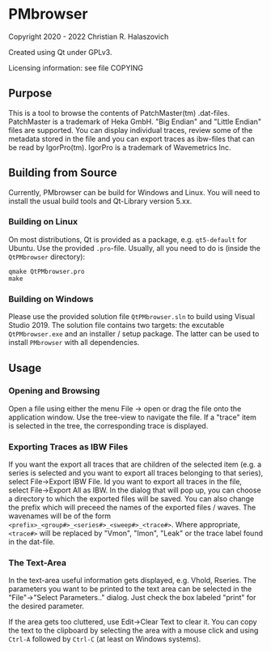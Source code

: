 # PMbrowser
Copyright 2020 - 2022 Christian R. Halaszovich

Created using Qt under GPLv3.

Licensing information: see file COPYING

## Purpose
This is a tool to browse the contents of PatchMaster(tm) .dat-files. PatchMaster is a trademark of Heka GmbH.
"Big Endian" and "Little Endian" files are supported.
You can display individual traces, review some of the metadata stored in the file and you can export traces
as ibw-files that can be read by IgorPro(tm). IgorPro is a trademark of Wavemetrics Inc.

## Building from Source
Currently, PMbrowser can be build for Windows and Linux.
You will need to install the usual build tools and Qt-Library version 5.xx.
### Building on Linux
On most distributions, Qt is provided as a package, e.g. `qt5-default` for Ubuntu.
Use the provided `.pro`-file. Usually, all you need to do is (inside the `QtPMbrowser` directory):
```
qmake QtPMbrowser.pro
make
```
### Building on Windows
Please use the provided solution file `QtPMbrowser.sln` to build using Visual Studio 2019. The solution file
contains two targets: the excutable `QtPMbrowser.exe` and an installer / setup package. The latter can be used
to install `PMbrowser` with all dependencies.

## Usage
### Opening and Browsing
Open a file using either the menu File -> open or drag the file onto the application window.
Use the tree-view to navigate the file. If a "trace" item is selected in the tree, the corresponding trace is displayed.

### Exporting Traces as IBW Files
If you want the export all traces that are children of the selected item (e.g. a series is selected and you want
to export all traces belonging to that series), select File->Export IBW File. Id you want to export all traces
in the file, select File->Export All as IBW. In the dialog that will pop up, you can choose a directory to which
the exported files will be saved. You can also change the prefix which will preceed the names of the exported
files / waves. The wavenames will be of the form  `<prefix>_<group#>_<series#>_<sweep#>_<trace#>`.
Where appropriate, `<trace#>` will be replaced by "Vmon", "Imon", "Leak" or the trace label found in the dat-file.

### The Text-Area
In the text-area useful information gets displayed, e.g. Vhold, Rseries. The parameters you want to be printed to 
the text area can be selected in the "File"->"Select Parameters.." dialog. Just check the box labeled "print" for 
the desired parameter.

If the area gets too cluttered, use Edit->Clear Text to clear it.
You can copy the text to the clipboard by selecting the area with a mouse click and using `Ctrl-A` followed by `Ctrl-C` (at least on Windows systems).
